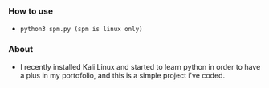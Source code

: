 ### How to use 
- ```python3 spm.py (spm is linux only)```

### About 
- I recently installed Kali Linux and started to learn python in order to have a plus in my portofolio, and this is a simple project i've coded.
